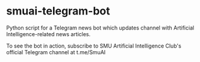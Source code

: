 # smuai-telegram-bot
Python script for a Telegram news bot which updates channel with Artificial Intelligence-related news articles.

To see the bot in action, subscribe to SMU Artificial Intelligence Club's official Telegram channel at t.me/SmuAI
